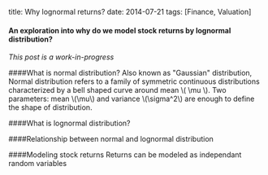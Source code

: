 title: Why lognormal returns?
date: 2014-07-21
tags: [Finance, Valuation]

#### An exploration into why do we model stock returns by lognormal distribution?

*This post is a work-in-progress*

####What is normal distribution?
Also known as "Gaussian" distribution, Normal distribution refers to a family of symmetric continuous distributions characterized by a bell shaped curve around mean \\( \mu \\). Two parameters: mean \\(\mu\\) and variance \\(\sigma^2\\) are enough to define the shape of distribution. 
<!---
Any normal random variable, X ~ N(\\(\mu,\sigma^2)\\), would have a probability distribution function is $$ \frac {1}{\sigma\sqrt{2\pi}} e^{-\frac{(x-\mu)^2}{2\sigma^2}}$$
-->
####What is lognormal distribution?

####Relationship between normal and lognormal distribution

####Modeling stock returns
	Returns can be modeled as independant random variables